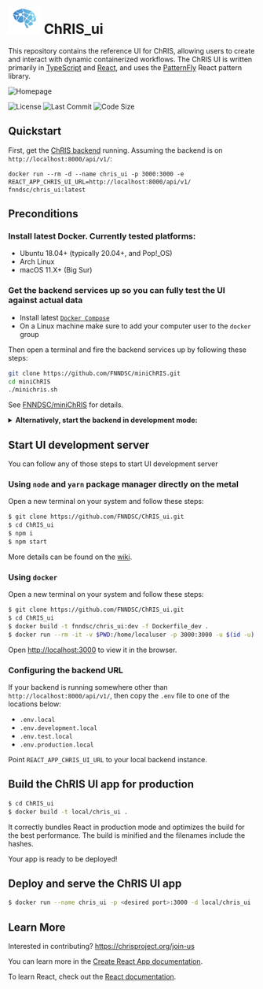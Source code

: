 # ![ChRIS logo](https://github.com/FNNDSC/ChRIS_ultron_backEnd/blob/master/docs/assets/logo_chris.png) ChRIS_ui

This repository contains the reference UI for ChRIS, allowing users to create and interact with dynamic containerized workflows. The ChRIS UI is written primarily in [TypeScript](https://www.typescriptlang.org/) and [React](https://reactjs.org/), and uses the [PatternFly](https://github.com/patternfly/patternfly) React pattern library.

![Homepage](https://github.com/FNNDSC/CHRIS_docs/blob/fb98b793ff785f4ebb24ce30bcf02cf243b64803/images/mpc/Feed-Detail-Screencapture-PACS-selected.png)

![License][license-badge]
![Last Commit][last-commit-badge]
![Code Size][code-size]


## Quickstart

First, get the [ChRIS backend](https://github.com/FNNDSC/ChRIS_ultron_backEnd)
running. Assuming the backend is on `http://localhost:8000/api/v1/`:

```shell
docker run --rm -d --name chris_ui -p 3000:3000 -e REACT_APP_CHRIS_UI_URL=http://localhost:8000/api/v1/ fnndsc/chris_ui:latest
```

## Preconditions

### Install latest Docker. Currently tested platforms:

- Ubuntu 18.04+ (typically 20.04+, and Pop!_OS)
- Arch Linux
- macOS 11.X+ (Big Sur)

### Get the backend services up so you can fully test the UI against actual data

* Install latest [``Docker Compose``](https://docs.docker.com/compose/)
* On a Linux machine make sure to add your computer user to the ``docker`` group

Then open a terminal and fire the backend services up by following these steps:

```bash
git clone https://github.com/FNNDSC/miniChRIS.git
cd miniChRIS
./minichris.sh
```

See [FNNDSC/miniChRIS](https://github.com/FNNDSC/miniChRIS) for details.

<details>
<summary>
<strong>
Alternatively, start the backend in development mode:
</strong>
</summary>

### Get the backend running from ChRIS_ultron_backEnd

```bash
$ git clone https://github.com/FNNDSC/ChRIS_ultron_backEnd.git
$ cd ChRIS_ultron_backEnd
$ ./make.sh -U -I -i
```

### Tearing down the ChRIS backend

You can later remove all the backend containers and release storage volumes with:
```bash
$ cd ChRIS_ultron_backEnd
$ sudo rm -r FS
$ ./unmake.sh
```

</details>


## Start UI development server

You can follow any of those steps to start UI development server

### Using ``node`` and ``yarn`` package manager directly on the metal

Open a new terminal on your system and follow these steps:
```bash
$ git clone https://github.com/FNNDSC/ChRIS_ui.git
$ cd ChRIS_ui
$ npm i
$ npm start
```

More details can be found on the
[wiki](https://github.com/FNNDSC/ChRIS_ui/wiki/Development-and-deployment-directly-on-the-metal).

### Using ``docker``

Open a new terminal on your system and follow these steps:
```bash
$ git clone https://github.com/FNNDSC/ChRIS_ui.git
$ cd ChRIS_ui
$ docker build -t fnndsc/chris_ui:dev -f Dockerfile_dev .
$ docker run --rm -it -v $PWD:/home/localuser -p 3000:3000 -u $(id -u):$(id -g) --userns=host --name chris_ui fnndsc/chris_ui:dev
```
Open [http://localhost:3000](http://localhost:3000) to view it in the browser.

### Configuring the backend URL

If your backend is running somewhere other than `http://localhost:8000/api/v1/`, then copy the `.env` file to one of the locations below:

- `.env.local`
- `.env.development.local`
- `.env.test.local`
- `.env.production.local`

Point `REACT_APP_CHRIS_UI_URL` to your local backend instance.

## Build the ChRIS UI app for production

```bash
$ cd ChRIS_ui
$ docker build -t local/chris_ui .
```
It correctly bundles React in production mode and optimizes the build for the best performance.
The build is minified and the filenames include the hashes.

Your app is ready to be deployed!

## Deploy and serve the ChRIS UI app

```bash
$ docker run --name chris_ui -p <desired port>:3000 -d local/chris_ui
```

## Learn More

Interested in contributing? https://chrisproject.org/join-us

You can learn more in the
[Create React App documentation](https://facebook.github.io/create-react-app/docs/getting-started).

To learn React, check out the
[React documentation](https://reactjs.org/).


[license-badge]: https://img.shields.io/github/license/fnndsc/chris_ui.svg
[last-commit-badge]: https://img.shields.io/github/last-commit/fnndsc/chris_ui.svg
[repo-link]: https://github.com/FNNDSC/ChRIS_ui
[code-size]: https://img.shields.io/github/languages/code-size/FNNDSC/ChRIS_ui

